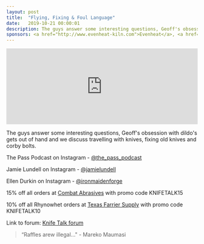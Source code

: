 ```yaml
---
layout: post
title:  "Flying, Fixing & Foul Language"
date:   2019-10-21 00:00:01
description: The guys answer some interesting questions, Geoff's obsession with dildo's gets out of hand and we discuss travelling with knives, fixing old knives and corby bolts. 
sponsors: <a href="http://www.evenheat-kiln.com">Evenheat</a>, <a href="http://www.combatabrasives.com">Combat Abrasives</a>, <a href="https://www.indasa-abrasives.com">IndasaUSA</a>, and <a href="http://www.texasfarriersupply.com">Texas Farrier Supply</a>.
---
```

                
<iframe height="200px" width="100%" frameborder="no" scrolling="no" seamless src="https://player.simplecast.com/e93ea00a-85ff-441e-9848-24606a8cfafc?dark=false"></iframe>

The guys answer some interesting questions, Geoff's obsession with dildo's gets out of hand and we discuss travelling with knives, fixing old knives and corby bolts.        

            
  


The Pass Podcast on Instagram - <a href="https://www.instagram.com/the_pass_podcast">@the_pass_podcast</a>

Jamie Lundell on Instagram - <a href="https://www.instagram.com/jamielundell">@jamielundell</a>

Ellen Durkin on Instagram - <a href="https://www.instagram.com/ironmaidenforge ">@ironmaidenforge </a>









  
15% off all orders at  <a href="http://www.combatabrasives.com">Combat Abrasives</a> with promo code KNIFETALK15

10% off all Rhynowhet orders at  <a href="http://www.texasfarriersupply.com">Texas Farrier Supply</a> with promo code KNIFETALK10
 

   
  

Link to forum: <a href="http://forum.knifetalk.net">Knife Talk forum</a>




 


<blockquote class="largeQuote">“Raffles arew illegal..." - Mareko Maumasi</blockquote>




